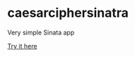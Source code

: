 # caesarciphersinatra

Very simple Sinata app

[Try it here](https://caesarciphersinatra.herokuapp.com/)
